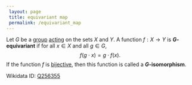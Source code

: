 ```yaml
---
 layout: page
 title: equivariant map
 permalink: /equivariant_map
---
```

Let $G$ be a [group](https://defsmath.github.io/DefsMath/group) [acting](https://defsmath.github.io/DefsMath/group_action) on the sets $X$ and $Y$. A function $f:X\to Y$ is **$G$-equivariant** if for all $x\in X$ and all $g\in G$, $$f(g\cdot x) = g\cdot f(x).$$ 
If the function $f$ is [bijective](https://defsmath.github.io/DefsMath/bijective), then this function is called a **$G$-isomorphism**.

Wikidata ID: [Q256355](https://www.wikidata.org/wiki/Q256355)